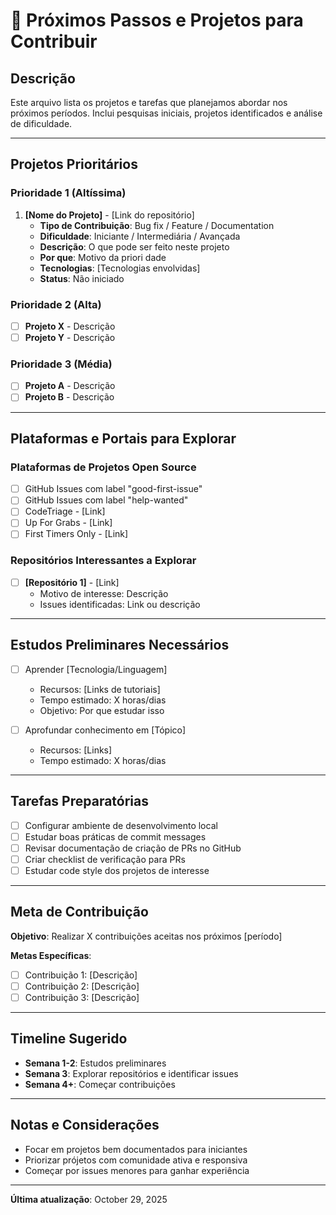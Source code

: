 # 📅 Próximos Passos e Projetos para Contribuir

## Descrição

Este arquivo lista os projetos e tarefas que planejamos abordar nos próximos períodos. Inclui pesquisas iniciais, projetos identificados e análise de dificuldade.

---

## Projetos Prioritários

### Prioridade 1 (Altíssima)

1. **[Nome do Projeto]** - [Link do repositório]
   - **Tipo de Contribuição**: Bug fix / Feature / Documentation
   - **Dificuldade**: Iniciante / Intermediária / Avançada
   - **Descrição**: O que pode ser feito neste projeto
   - **Por que**: Motivo da priori dade
   - **Tecnologias**: [Tecnologias envolvidas]
   - **Status**: Não iniciado

### Prioridade 2 (Alta)

- [ ] **Projeto X** - Descrição
- [ ] **Projeto Y** - Descrição

### Prioridade 3 (Média)

- [ ] **Projeto A** - Descrição
- [ ] **Projeto B** - Descrição

---

## Plataformas e Portais para Explorar

### Plataformas de Projetos Open Source

- [ ] GitHub Issues com label "good-first-issue"
- [ ] GitHub Issues com label "help-wanted"
- [ ] CodeTriage - [Link]
- [ ] Up For Grabs - [Link]
- [ ] First Timers Only - [Link]

### Repositórios Interessantes a Explorar

- [ ] **[Repositório 1]** - [Link]
  - Motivo de interesse: Descrição
  - Issues identificadas: Link ou descrição

---

## Estudos Preliminares Necessários

- [ ] Aprender [Tecnologia/Linguagem]
  - Recursos: [Links de tutoriais]
  - Tempo estimado: X horas/dias
  - Objetivo: Por que estudar isso

- [ ] Aprofundar conhecimento em [Tópico]
  - Recursos: [Links]
  - Tempo estimado: X horas/dias

---

## Tarefas Preparatórias

- [ ] Configurar ambiente de desenvolvimento local
- [ ] Estudar boas práticas de commit messages
- [ ] Revisar documentação de criação de PRs no GitHub
- [ ] Criar checklist de verificação para PRs
- [ ] Estudar code style dos projetos de interesse

---

## Meta de Contribuição

**Objetivo**: Realizar X contribuições aceitas nos próximos [período]

**Metas Específicas**:
- [ ] Contribuição 1: [Descrição]
- [ ] Contribuição 2: [Descrição]
- [ ] Contribuição 3: [Descrição]

---

## Timeline Sugerido

- **Semana 1-2**: Estudos preliminares
- **Semana 3**: Explorar repositórios e identificar issues
- **Semana 4+**: Começar contribuições

---

## Notas e Considerações

- Focar em projetos bem documentados para iniciantes
- Priorizar prójetos com comunidade ativa e responsiva
- Começar por issues menores para ganhar experiência

---

**Última atualização**: October 29, 2025
